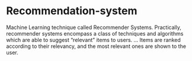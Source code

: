 # Recommendation-system
Machine Learning technique called Recommender Systems. Practically, recommender systems encompass a class of techniques and algorithms which are able to suggest “relevant” items to users. ... Items are ranked according to their relevancy, and the most relevant ones are shown to the user.
